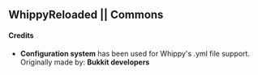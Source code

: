 ## WhippyReloaded || Commons

#### Credits

- **Configuration system** has been used for Whippy's .yml file support. <br>
Originally made by: **Bukkit developers**